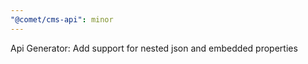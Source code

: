 ```yaml
---
"@comet/cms-api": minor
---
```


Api Generator: Add support for nested json and embedded properties
